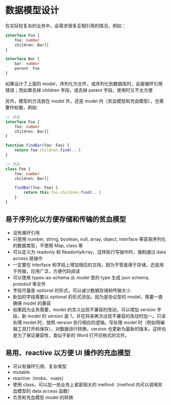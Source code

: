 # 数据模型设计

在实际较复杂的业务中，会需求很多互相引用的情况，例如：

```ts
interface Foo {
    foo: number
    children: Bar[]
}

interface Bar {
    bar: number
    parent: Foo
}
```

如果设计了上面的 model，序列化为文件，或序列化到数据库时，会报循环引用错误；而如果去掉 children 字段，或去掉 parent 字段，使用时又不太方便

另外，模型的方法放在 model 外，还是 model 内（贫血模型和充血模型），也需要作权衡，例如

```ts
// 贫血
interface Foo {
    foo: number
    children: Bar[]
}

function findBar(foo: Foo) {
    return foo.children.find(...)
}

// 充血
class Foo {
    foo: number
    children: Bar[]

    findBar(foo: Foo) {
        return this.foo.children.find(...)
    }
}
```

## 易于序列化以方便存储和传输的贫血模型

+ 没有循环引用
+ 只使用 number, string, boolean, null, array, object, interface 等容易序列化的数据类型，不使用 Map, class 等
+ 可以定义为 readonly 和 ReadonlyArray，这样执行写操作时，强制通过 data access 层操作
+ 一定要在 interface 和字段上增加相应的文档，因为不管是用于存储，还是用于传输，应用广泛，方便代码阅读
+ 可以使用 types-as-schema 从 model 里的 type 生成 json schema, protobuf 等文件
+ 字段尽量是 optional 的形式，可以减少数据存储和传输大小
+ 新加的字段需要以 optional 的形式添加，因为是协议型的 model，需要一直确保 model 的兼容
+ 如果因为业务需要，model 的含义出现不兼容的改动，可以增加 version 字段，新 model 的 version 是 1，并在将来再次出现不兼容的改动时加一。只读处理 model 时，按照 version 执行相应的逻辑。写处理 model 时（例如用编辑工具打开和保存），对数据进行转换，version 也更新为最新的版本。这样也是为了保证兼容性，类似于新的 Word 打开旧格式的文件。

## 易用、reactive 以方便 UI 操作的充血模型

+ 可以有循环引用、复杂类型
+ mutable
+ reactive（mobx、vuejs）
+ 使用 class，可以加一些业务上紧密相关的 method（method 内可以调用贫血模型的 data access 函数）
+ 负责和充血模型 model 的转换
